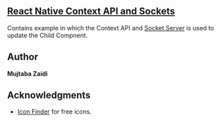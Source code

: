## [**React Native Context API and Sockets**](https://github.com/mujtaba-zaidi/RNMultipleSamples/tree/contextApiAndSockets)
Contains example in which the Context API and [Socket Server](https://github.com/mujtaba-zaidi/SocketServer/tree/master) is used to update the Child Compnent.


## Author

**Mujtaba Zaidi**

## Acknowledgments

* [Icon Finder](https://www.iconfinder.com/) for free icons.
